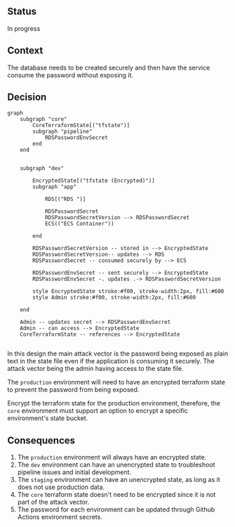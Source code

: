 ## Status
In progress

## Context
The database needs to be created securely and then have the service consume the password without exposing it.

## Decision

```mermaid
graph 
    subgraph "core"
        CoreTerraformState[("tfstate")]
        subgraph "pipeline"
            RDSPasswordEnvSecret
        end
    end


    subgraph "dev"
        
        EncryptedState[("tfstate (Encrypted)")]
        subgraph "app"

            RDS[("RDS ")]    

            RDSPasswordSecret
            RDSPasswordSecretVersion --> RDSPasswordSecret
            ECS(("ECS Container"))
            
        end

        RDSPasswordSecretVersion -- stored in --> EncryptedState
        RDSPasswordSecretVersion-- updates --> RDS
        RDSPasswordSecret -- consumed securely by --> ECS

        RDSPasswordEnvSecret -- sent securely --> EncryptedState
        RDSPasswordEnvSecret -. updates .-> RDSPasswordSecretVersion

        style EncryptedState stroke:#f00, stroke-width:2px, fill:#600
        style Admin stroke:#f00, stroke-width:2px, fill:#600

    end

    Admin -- updates secret --> RDSPasswordEnvSecret
    Admin -- can access --> EncryptedState
    CoreTerraformState -- references --> EncryptedState


```

In this design the main attack vector is the password being exposed as plain text in the state file even if the application is consuming it securely. The attack vector being the admin having access to the state file.

The `production` environment will need to have an encrypted terraform state to prevent the password from being exposed.


Encrypt the terraform state for the production environment, therefore, the `core` environment must support an option to encrypt a specific environment's state bucket.


## Consequences

1. The `production` environment will always have an encrypted state.
2. The `dev` environment can have an unencrypted state to troubleshoot pipeline issues and initial development.
3. The `staging` environment can have an unencrypted state, as long as it does not use production data.
4. The `core` terraform state doesn't need to be encrypted since it is not part of the attack vector.
5. The password for each environment can be updated through Github Actions environment secrets.
